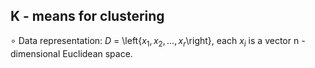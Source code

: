 ## K - means for clustering
$\circ$ Data representation: $D$ = \left{$x_1, x_2,..., x_r$\right}, each $x_i$ is a vector n - dimensional Euclidean space.
